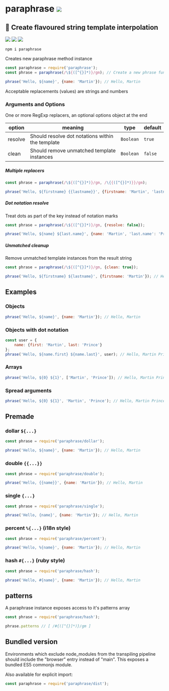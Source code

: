 # paraphrase [![](https://img.shields.io/npm/v/paraphrase.svg)](https://www.npmjs.com/package/paraphrase)

## 🧩 Create flavoured string template interpolation

[![](https://github.com/omrilotan/paraphrase/workflows/Publish/badge.svg)](https://github.com/omrilotan/paraphrase/actions) [![](https://badge.runkitcdn.com/paraphrase.svg)](https://runkit.com/omrilotan/paraphrase) [![](https://badgen.net/bundlephobia/minzip/paraphrase)](https://bundlephobia.com/result?p=paraphrase)

```
npm i paraphrase
```

Creates new paraphrase method instance

```js
const paraphrase = require('paraphrase');
const phrase = paraphrase(/\${([^{}]*)}/gm); // Create a new phrase function using a RegExp match

phrase('Hello, ${name}', {name: 'Martin'}); // Hello, Martin
```

Acceptable replacements (values) are strings and numbers

### Arguments and Options
One or more RegExp replacers, an optional options object at the end

| option | meaning | type | default
| - | - | - | -
| resolve | Should resolve dot notations within the template | `Boolean` | `true`
| clean | Should remove unmatched template instances | `Boolean` | `false`


##### Multiple replacers
```js
const phrase = paraphrase(/\${([^{}]*)}/gm, /\{{([^{}]*)}}/gm);

phrase('Hello, ${firstname} {{lastname}}', {firstname: 'Martin', 'lastname': 'Prince'}); // Hello, Martin Prince
```

##### Dot notation resolve
Treat dots as part of the key instead of notation marks
```js
const phrase = paraphrase(/\${([^{}]*)}/gm, {resolve: false});

phrase('Hello, ${name} ${last.name}', {name: 'Martin', 'last.name': 'Prince'}); // Hello, Martin Prince
```

##### Unmatched cleanup
Remove unmatched template instances from the result string
```js
const phrase = paraphrase(/\${([^{}]*)}/gm, {clean: true});

phrase('Hello, ${firstname} ${lastname}', {firstname: 'Martin'}); // Hello, Martin
```

## Examples
### Objects

```js
phrase('Hello, ${name}', {name: 'Martin'}); // Hello, Martin
```

### Objects with dot notation

```js
const user = {
	name: {first: 'Martin', last: 'Prince'}
};
phrase('Hello, ${name.first} ${name.last}', user); // Hello, Martin Prince
```

### Arrays

```js
phrase('Hello, ${0} ${1}', ['Martin', 'Prince']); // Hello, Martin Prince
```

### Spread arguments

```js
phrase('Hello, ${0} ${1}', 'Martin', 'Prince'); // Hello, Martin Prince
```

## Premade

### dollar `${...}`
```js
const phrase = require('paraphrase/dollar');

phrase('Hello, ${name}', {name: 'Martin'}); // Hello, Martin
```

### double `{{...}}`
```js
const phrase = require('paraphrase/double');

phrase('Hello, {{name}}', {name: 'Martin'}); // Hello, Martin
```

### single `{...}`
```js
const phrase = require('paraphrase/single');

phrase('Hello, {name}', {name: 'Martin'}); // Hello, Martin
```

### percent `%{...}` (i18n style)
```js
const phrase = require('paraphrase/percent');

phrase('Hello, %{name}', {name: 'Martin'}); // Hello, Martin
```

### hash `#{...}` (ruby style)
```js
const phrase = require('paraphrase/hash');

phrase('Hello, #{name}', {name: 'Martin'}); // Hello, Martin
```

## patterns
A paraphrase instance exposes access to it's patterns array
```js
const phrase = require('paraphrase/hash');

phrase.patterns // [ /#{([^{}]*)}/gm ]
```

## Bundled version
Environments which exclude node_modules from the transpiling pipeline should include the "browser" entry instead of "main". This exposes a bundled ES5 commonjs module.

Also available for explicit import:
```js
const paraphrase = require('paraphrase/dist');
```

